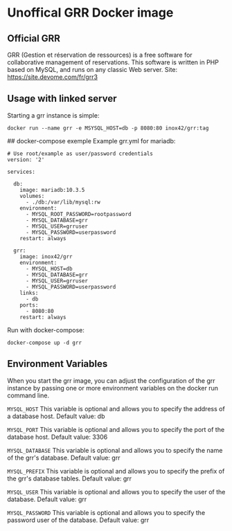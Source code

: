 # Unoffical GRR Docker image

## Official GRR
GRR (Gestion et réservation de ressources) is a free software for collaborative management of reservations.
This software is written in PHP based on MySQL, and runs on any classic Web server.
Site: https://site.devome.com/fr/grr3

## Usage with linked server
Starting a grr instance is simple:
```
docker run --name grr -e MSYSQL_HOST=db -p 8080:80 inox42/grr:tag
```

## docker-compose exemple
Example grr.yml for mariadb:

```
# Use root/example as user/password credentials
version: '2'

services:

  db:
    image: mariadb:10.3.5
    volumes:
      - ./db:/var/lib/mysql:rw
    environment:
      - MYSQL_ROOT_PASSWORD=rootpassword
      - MYSQL_DATABASE=grr
      - MYSQL_USER=grruser
      - MYSQL_PASSWORD=userpassword
    restart: always

  grr:
    image: inox42/grr
    environment:
      - MYSQL_HOST=db
      - MYSQL_DATABASE=grr
      - MYSQL_USER=grruser
      - MYSQL_PASSWORD=userpassword
    links:
      - db 
    ports:
      - 8080:80
    restart: always

```
Run with docker-compose:
```
docker-compose up -d grr
```

## Environment Variables
When you start the grr image, you can adjust the configuration of the grr instance by passing one or more environment variables on the docker run command line.

``MYSQL_HOST``
This variable is optional and allows you to specify the address of a database host.
Default value: db

``MYSQL_PORT``
This variable is optional and allows you to specify the port of the database host. 
Default value: 3306

``MYSQL_DATABASE``
This variable is optional and allows you to specify the name of the grr's database.
Default value: grr

``MYSQL_PREFIX``
This variable is optional and allows you to specify the prefix of the grr's database tables.
Default value: grr

``MYSQL_USER``
This variable is optional and allows you to specify the user of the database.
Default value: grr

``MYSQL_PASSWORD``
This variable is optional and allows you to specify the password user of the database.
Default value: grr
